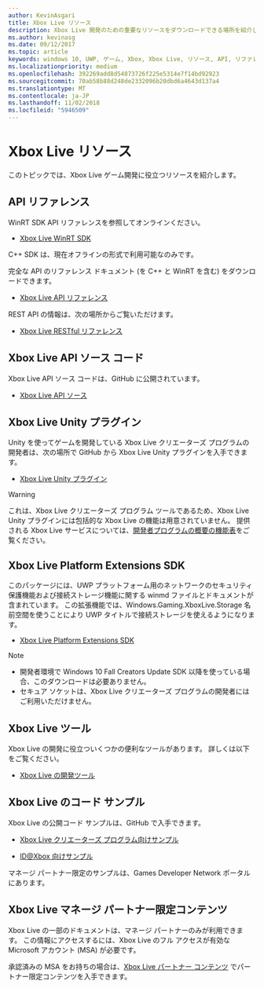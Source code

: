 ```yaml
---
author: KevinAsgari
title: Xbox Live リソース
description: Xbox Live 開発のための重要なリソースをダウンロードできる場所を紹介します。
ms.author: kevinasg
ms.date: 09/12/2017
ms.topic: article
keywords: windows 10, UWP, ゲーム, Xbox, Xbox Live, リソース, API, リファレンス
ms.localizationpriority: medium
ms.openlocfilehash: 392269add8d54873726f225e5314e7f14bd92923
ms.sourcegitcommit: 70ab58b88d248de2332096b20dbd6a4643d137a4
ms.translationtype: MT
ms.contentlocale: ja-JP
ms.lasthandoff: 11/02/2018
ms.locfileid: "5946509"
---
```

# <a name="xbox-live-resources"></a>Xbox Live リソース

このトピックでは、Xbox Live ゲーム開発に役立つリソースを紹介します。

## <a name="api-reference"></a>API リファレンス

WinRT SDK API リファレンスを参照してオンラインください。

* [Xbox Live WinRT SDK](https://docs.microsoft.com/en-us/dotnet/api/?view=xboxlive-dotnet-2017.11.20171204.01)

C++ SDK は、現在オフラインの形式で利用可能なのみです。

完全な API のリファレンス ドキュメント (を C++ と WinRT を含む) をダウンロードできます。

* [Xbox Live API リファレンス](https://aka.ms/xboxliveuwpdocs)

REST API の情報は、次の場所からご覧いただけます。

* [Xbox Live RESTful リファレンス](xbox-live-rest/atoc-xboxlivews-reference.md)


## <a name="xbox-live-api-source-code"></a>Xbox Live API ソース コード

Xbox Live API ソース コードは、GitHub に公開されています。

* [Xbox Live API ソース](https://github.com/Microsoft/xbox-live-api)

## <a name="xbox-live-unity-plug-in"></a>Xbox Live Unity プラグイン

Unity を使ってゲームを開発している Xbox Live クリエーターズ プログラムの開発者は、次の場所で GitHub から Xbox Live Unity プラグインを入手できます。

* [Xbox Live Unity プラグイン](https://github.com/Microsoft/xbox-live-unity-plugin)

> [!WARNING]
> これは、Xbox Live クリエーターズ プログラム ツールであるため、Xbox Live Unity プラグインには包括的な Xbox Live の機能は用意されていません。 提供される Xbox Live サービスについては、[開発者プログラムの概要の機能表](developer-program-overview.md#feature-table)をご覧ください。

## <a name="xbox-live-platform-extensions-sdk"></a>Xbox Live Platform Extensions SDK

このパッケージには、UWP プラットフォーム用のネットワークのセキュリティ保護機能および接続ストレージ機能に関する winmd ファイルとドキュメントが含まれています。 この拡張機能では、Windows.Gaming.XboxLive.Storage 名前空間を使うことにより UWP タイトルで接続ストレージを使えるようになります。

* [Xbox Live Platform Extensions SDK](http://aka.ms/xblextsdk)

> [!NOTE]
> - 開発者環境で Windows 10 Fall Creators Update SDK 以降を使っている場合、このダウンロードは必要ありません。
> - セキュア ソケットは、Xbox Live クリエーターズ プログラムの開発者にはご利用いただけません。

## <a name="xbox-live-tools"></a>Xbox Live ツール

Xbox Live の開発に役立ついくつかの便利なツールがあります。 詳しくは以下をご覧ください。

* [Xbox Live の開発ツール](tools/tools.md)

## <a name="xbox-live-code-samples"></a>Xbox Live のコード サンプル

Xbox Live の公開コード サンプルは、GitHub で入手できます。

* [Xbox Live クリエーターズ プログラム向けサンプル](https://github.com/Microsoft/xbox-live-samples/tree/master/Samples/CreatorsSDK)

* [ID@Xbox 向けサンプル](https://github.com/Microsoft/xbox-live-samples/tree/master/Samples/ID%40XboxSDK)

マネージ パートナー限定のサンプルは、Games Developer Network ポータルにあります。

## <a name="xbox-live-managed-partner-only-content"></a>Xbox Live マネージ パートナー限定コンテンツ

Xbox Live の一部のドキュメントは、マネージ パートナーのみが利用できます。 この情報にアクセスするには、Xbox Live のフル アクセスが有効な Microsoft アカウント (MSA) が必要です。

承認済みの MSA をお持ちの場合は、[Xbox Live パートナー コンテンツ](https://developer.microsoft.com/en-us/games/xbox/docs/xboxlive/xbox-live-partners/partner-content) でパートナー限定コンテンツを入手できます。

